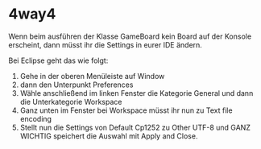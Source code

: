 # 4way4

Wenn  beim ausführen der Klasse GameBoard kein Board auf der Konsole erscheint, dann müsst ihr die Settings in eurer IDE ändern.

Bei Eclipse geht das wie folgt:

1. Gehe in der oberen Menüleiste auf Window
2. dann den Unterpunkt Preferences
3. Wähle anschließend im linken Fenster die Kategorie General und dann die Unterkategorie Workspace
4. Ganz unten im Fenster bei Workspace müsst ihr nun zu Text file encoding 
5. Stellt nun die Settings von Default Cp1252 zu Other UTF-8 und GANZ WICHTIG speichert die Auswahl mit Apply and Close.
                  

